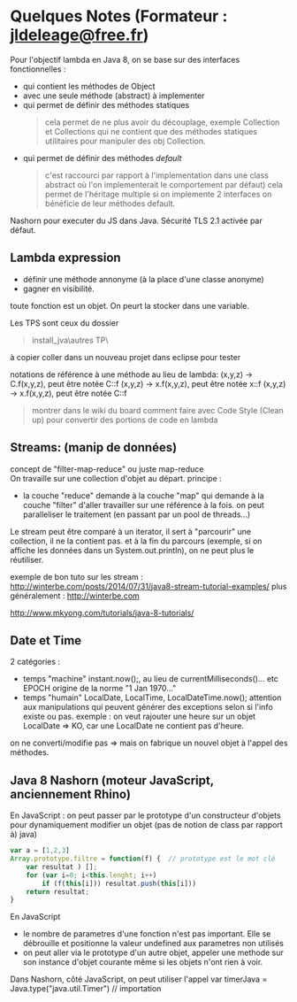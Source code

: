 # Quelques Notes (Formateur : jldeleage@free.fr)

Pour l'objectif lambda en Java 8,
on se base sur des interfaces fonctionnelles :

- qui contient les méthodes de Object
- avec une seule méthode (abstract) à implementer
- qui permet de définir des méthodes statiques
    > cela permet de ne plus avoir du découplage, exemple Collection et Collections qui ne contient que des méthodes statiques utilitaires pour manipuler des obj Collection.
- qui permet de définir des méthodes *default*
    > c'est raccourci par rapport à l'implementation dans une class abstract où l'on implementerait le comportement par défaut)
    > cela permet de l'héritage multiple si on implemente 2 interfaces on bénéficie de leur méthodes default.

Nashorn pour executer du JS dans Java.
Sécurité TLS 2.1 activée par défaut.

## Lambda expression

- définir une méthode annonyme (à la place d'une classe anonyme)
- gagner en visibilité.

toute fonction est un objet. On peurt la stocker dans une variable.

Les TPS sont ceux du dossier
>install_jva\autres TP\

à copier coller dans un nouveau projet dans eclipse pour tester

notations de référence à une méthode au lieu de lambda:
(x,y,z) -> C.f(x,y,z), peut être notée C::f
(x,y,z) -> x.f(x,y,z), peut être notée x::f
(x,y,z) -> x.f(x,y,z), peut être notée C::f

>montrer dans le wiki du board comment faire avec Code Style (Clean up) pour convertir des portions de code en lambda

## Streams: (manip de données)

concept de "filter-map-reduce" ou juste map-reduce  
On travaille sur une collection d'objet au départ.
principe :

- la couche "reduce" demande à la couche "map" qui demande à la couche "filter" d'aller travailler sur une référence à la fois.
on peut paralleliser le traitement (en passant par un pool de threads...)

Le stream peut être comparé à un iterator,
il sert à "parcourir" une collection, il ne la contient pas.
et à la fin du parcours (exemple, si on affiche les données dans un System.out.println), on ne peut plus le réutiliser.

exemple de bon tuto sur les stream : http://winterbe.com/posts/2014/07/31/java8-stream-tutorial-examples/
plus généralement : <http://winterbe.com>

<http://www.mkyong.com/tutorials/java-8-tutorials/>

## Date et Time

2 catégories :

- temps "machine" instant.now();, au lieu de currentMilliseconds()... etc
EPOCH origine de la norme "1 Jan 1970..."
- temps "humain" LocalDate, LocalTime, LocalDateTime.now(); attention aux manipulations qui peuvent générer des exceptions selon si l'info existe ou pas.
exemple : on veut rajouter une heure sur un objet LocalDate => KO, car une LocalDate ne contient pas d'heure.

on ne converti/modifie pas => mais on fabrique un nouvel objet à l'appel des méthodes.

## Java 8 Nashorn (moteur JavaScript, anciennement Rhino)

En JavaScript :
on peut passer par le prototype d'un constructeur d'objets pour dynamiquement modifier un objet (pas de notion de class par rapport à) java)

```javascript
var a = [1,2,3]
Array.prototype.filtre = function(f) {  // prototype est le mot clé
	var resultat ) [];
	for (var i=0; i<this.lenght; i++)
		if (f(this[i])) resultat.push(this[i]))
	return resultat;
}
```

En JavaScript

- le nombre de parametres d'une fonction n'est pas important.
Elle se débrouille et positionne la valeur undefined aux parametres non utilisés
- on peut aller via le prototype d'un autre objet, appeler une methode sur son instance d'objet courante même si les objets n'ont rien à voir.

Dans Nashorn, côté JavaScript, on peut utiliser l'appel
var timerJava = Java.type("java.util.Timer") // importation
